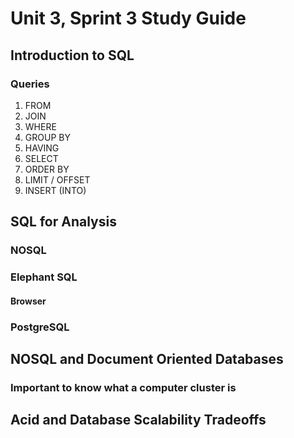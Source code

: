 # Unit 3, Sprint 3 Study Guide

## Introduction to SQL

### Queries
1. FROM
2. JOIN
3. WHERE
4. GROUP BY
5. HAVING
6. SELECT
7. ORDER BY
8. LIMIT / OFFSET
9. INSERT (INTO)

## SQL for Analysis

### NOSQL

### Elephant SQL

#### Browser

### PostgreSQL




## NOSQL and Document Oriented Databases

### Important to know what a computer cluster is

## Acid and Database Scalability Tradeoffs